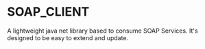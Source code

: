 # SOAP_CLIENT
A lightweight java net library based to consume SOAP Services. It's designed to be easy to extend and update. 
